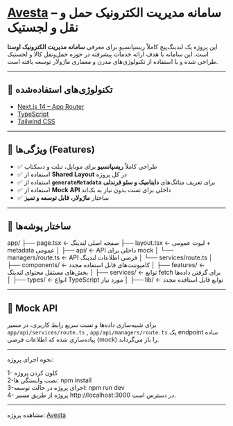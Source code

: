 # [Avesta](https://avesta-six.vercel.app/) – سامانه مدیریت الکترونیک حمل و نقل و لجستیک

این پروژه یک لندینگ‌پیج کاملاً ریسپانسیو برای معرفی **سامانه مدیریت الکترونیک اوستا** است. این سامانه با هدف ارائه خدمات پیشرفته در حوزه حمل‌ونقل کالا و لجستیک طراحی شده و با استفاده از تکنولوژی‌های مدرن و معماری ماژولار توسعه یافته است.

---

## 🚀 تکنولوژی‌های استفاده‌شده

- [Next.js 14 – App Router](https://nextjs.org/docs/app)  
- [TypeScript](https://www.typescriptlang.org)  
- [Tailwind CSS](https://tailwindcss.com)  

---

## 🎯 ویژگی‌ها (Features)

- ✅ طراحی کاملاً **ریسپانسیو** برای موبایل، تبلت و دسکتاپ  
- ✅ استفاده از **Shared Layout** در کل پروژه  
- ✅ استفاده از **`generateMetadata`** برای تعریف متاتگ‌های **داینامیک و سئو فرندلی**  
- ✅ استفاده از **Mock API** داخلی برای تست بدون نیاز به بک‌اند  
- ✅ ساختار **ماژولار، قابل توسعه و تمیز**

---

## 📁 ساختار پوشه‌ها
app/
├── page.tsx              ← صفحه اصلی لندینگ
├── layout.tsx            ← لیوت عمومی + metadata عمومی
│
├── api/                  ← API داخلی برای mock
│   └── managers/route.ts     ← API فرضی اطلاعات لندینگ
│   └── services/route.ts
│
├── components/           ← کامپوننت‌های قابل استفاده مجدد
│
├── features/             ← بخش‌های مستقل محتوای لندینگ
│
├── services/             ← توابع fetch برای گرفتن داده‌ها
│
├── types/                ← انواع TypeScript مورد نیاز
│
├── lib/                  ← توابع قایل استافده مجدد


---

## 🔁 Mock API

برای شبیه‌سازی داده‌ها و تست سریع رابط کاربری، در مسیر `app/api/services/route.ts` , `app/api/managers/route.ts` یک endpoint ساده پیاده‌سازی شده که اطلاعات فرضی (mock) را باز می‌گرداند.

---

نحوه اجرای پروژه:

1- کلون کردن پروژه <br/>
2-نصب وابستگی ها: npm install 
<br/>
3-اجرای پروژه در حالت توسعه: npm run dev
<br/>
4- پروژه از طریق مسیر http://localhost:3000 در دسترس است.

---

مشاهده پروژه: [Avesta](https://avesta-six.vercel.app/)
